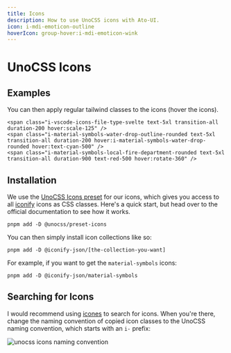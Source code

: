 ```yaml
---
title: Icons
description: How to use UnoCSS icons with Ato-UI.
icon: i-mdi-emoticon-outline
hoverIcon: group-hover:i-mdi-emoticon-wink
---
```


# UnoCSS Icons

## Examples

You can then apply regular tailwind classes to the icons (hover the icons).

```svelte example 
<span class="i-vscode-icons-file-type-svelte text-5xl transition-all duration-200 hover:scale-125" />
<span class="i-material-symbols-water-drop-outline-rounded text-5xl transition-all duration-200 hover:i-material-symbols-water-drop-rounded hover:text-cyan-500" />
<span class="i-material-symbols-local-fire-department-rounded text-5xl transition-all duration-900 text-red-500 hover:rotate-360" /> 
```

## Installation

We use the [UnoCSS Icons preset](https://unocss.dev/presets/icons) for our icons, which gives you access to all [iconify](https://iconify.design/) icons as CSS classes. Here's a quick start, but head over to the official documentation to see how it works.

```shell hideHeader
pnpm add -D @unocss/preset-icons
```

You can then simply install icon collections like so:

```shell hideHeader
pnpm add -D @iconify-json/[the-collection-you-want]
```

For example, if you want to get the `material-symbols` icons:

```shell hideHeader
pnpm add -D @iconify-json/material-symbols
```

## Searching for Icons

I would recommend using [icones](https://icones.js.org/) to search for icons. When you're there, change the naming convention of copied icon classes to the UnoCSS naming convention, which starts with an `i-` prefix:

<div class="flex justify-center items-center my-4">
    <!-- ![unocss icons naming convention](/get-started/icons.png) -->
    <img src="/get-started/icons.png" alt="unocss icons naming convention" />
</div>